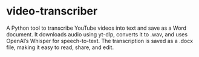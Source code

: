 # video-transcriber
A Python tool to transcribe YouTube videos into text and save as a Word document. It downloads audio using yt-dlp, converts it to .wav, and uses OpenAI’s Whisper for speech-to-text. The transcription is saved as a .docx file, making it easy to read, share, and edit.
